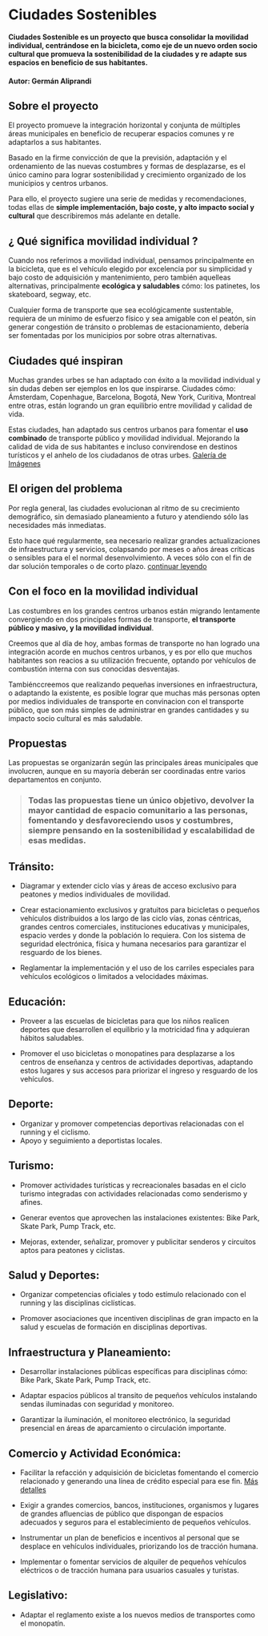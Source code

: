 # Ciudades Sostenibles

**Ciudades Sostenible es un proyecto que busca consolidar la movilidad individual, centrándose en la bicicleta, como eje de un nuevo orden socio cultural que promueva la sostenibilidad de la ciudades y re adapte sus espacios en beneficio de sus habitantes.**

#### Autor: Germán Aliprandi

## Sobre el proyecto

El proyecto promueve la integración horizontal y conjunta de múltiples áreas municipales en beneficio de recuperar espacios comunes y re adaptarlos a sus habitantes.

Basado en la firme convicción de que la previsión, adaptación y el ordenamiento de las nuevas costumbres y formas de desplazarse, es el único camino para lograr sostenibilidad y crecimiento organizado de los municipios y centros urbanos.

Para ello, el proyecto sugiere una serie de medidas y recomendaciones, todas ellas de **simple implementación, bajo coste, y alto impacto social y cultural** que describiremos más adelante en detalle.

## ¿ Qué significa movilidad individual ?
Cuando nos referimos a movilidad individual, pensamos principalmente en la bicicleta, que es el vehículo elegido por excelencia por su simplicidad y bajo costo de adquisición y mantenimiento, pero también aquelleas alternativas, principalmente **ecológica y saludables** cómo: los patinetes, los skateboard, segway, etc.

Cualquier forma de transporte que sea ecológicamente sustentable, requiera de un mínimo de esfuerzo físico y sea amigable con el peatón, sin generar congestión de tránsito o problemas de estacionamiento, debería ser fomentadas por los municipios por sobre otras alternativas.

## Ciudades qué inspiran
Muchas grandes urbes se han adaptado con éxito a la movilidad individual y sin dudas deben ser ejemplos en los que inspirarse. Ciudades cómo: Ámsterdam, Copenhague, Barcelona, Bogotá, New York, Curitiva, Montreal entre otras, están logrando un gran equilibrio entre movilidad y calidad de vida. 

Estas ciudades, han adaptado sus centros urbanos para fomentar el **uso combinado** de transporte público y movilidad individual. Mejorando la calidad de vida de sus habitantes e incluso convirendose en destinos turísticos y el anhelo de los ciudadanos de otras urbes.
[Galería de Imágenes](post/cuidades_que_inspiran.md)

## El origen del problema
Por regla general, las ciudades evolucionan al ritmo de su crecimiento demográfico, sin demasiado planeamiento a futuro y atendiendo sólo las necesidades más inmediatas.

Esto hace qué regularmente, sea necesario realizar grandes actualizaciones de infraestructura y servicios, colapsando por meses o años áreas críticas o sensibles para el el normal desenvolvimiento. A veces sólo con el fin de dar solución temporales o de corto plazo.
[continuar leyendo](post/el_origen_del_problema.md)

## Con el foco en la movilidad individual
Las costumbres en los grandes centros urbanos están migrando lentamente convergiendo en dos principales formas de transporte, **el transporte público y masivo, y la movilidad individual**.

Creemos que al día de hoy, ambas formas de transporte no han logrado una integración acorde en muchos centros urbanos, y es por ello que muchos habitantes son reacios a su utilización frecuente, optando por vehículos de combustión interna con sus conocidas desventajas.

Tambiénccreemos que realizando pequeñas inversiones en infraestructura, o adaptando la existente, es posible lograr que muchas más personas opten por medios individuales de transporte en convinacion con el transporte público, que son más simples de administrar en grandes cantidades y su impacto socio cultural es más saludable.

## Propuestas
Las propuestas se organizarán según las principales áreas municipales que involucren, aunque en su mayoría deberán ser coordinadas entre varios departamentos en conjunto.

>### Todas las propuestas tiene un único objetivo, devolver la mayor cantidad de espacio comunitario a las personas, fomentando y desfavoreciendo usos y costumbres, siempre pensando en la sostenibilidad y escalabilidad de esas medidas.

## Tránsito:

- Diagramar y extender ciclo vías y áreas de acceso exclusivo para peatones y medios individuales de movilidad.

- Crear estacionamiento exclusivos y gratuitos para bicicletas o pequeños vehículos distribuidos a los largo de las ciclo vías, zonas céntricas, grandes centros comerciales, instituciones educativas y municipales, espacio verdes y donde la población lo requiera. Con los sistema de seguridad electrónica, física y humana necesarios para garantizar el resguardo de los bienes.

- Reglamentar la implementación y el uso de los carriles especiales para vehículos ecológicos o limitados a velocidades máximas.
 
## Educación:

- Proveer a las escuelas de bicicletas para que los niños realicen deportes que desarrollen el equilibrio y la motricidad fina y adquieran hábitos saludables.

- Promover el uso bicicletas o monopatines para desplazarse a los centros de enseñanza y centros de actividades deportivas, adaptando estos lugares y sus accesos para priorizar el ingreso y resguardo de los vehículos. 
 
## Deporte:

- Organizar y promover competencias deportivas relacionadas con el running y el ciclismo.
- Apoyo y seguimiento a deportistas locales.
 
## Turismo:

- Promover actividades turísticas y recreacionales basadas en el ciclo turismo integradas con actividades relacionadas como senderismo y afines.

- Generar eventos que aprovechen las instalaciones existentes: Bike Park, Skate Park, Pump Track, etc.

- Mejoras, extender, señalizar, promover y publicitar senderos y circuitos aptos para peatones y ciclistas. 
 
## Salud y Deportes:

- Organizar competencias oficiales y todo estímulo relacionado con el running y las disciplinas ciclísticas.

- Promover asociaciones que incentiven disciplinas de gran impacto en la salud y escuelas de formación en disciplinas deportivas.  
 
## Infraestructura y Planeamiento:

- Desarrollar instalaciones públicas específicas para disciplinas cómo: Bike Park, Skate Park, Pump Track, etc.
  
- Adaptar espacios públicos al transito de pequeños vehículos instalando sendas iluminadas con seguridad y monitoreo.

- Garantizar la iluminación, el monitoreo electrónico, la seguridad presencial en áreas de aparcamiento o circulación importante.
 
## Comercio y Actividad Económica:

- Facilitar la refacción y adquisición de bicicletas fomentando el comercio relacionado y generando una línea de crédito especial para ese fin.
 [Más detalles](post/propuestas__comercio__creditos.md)

- Exigir a grandes comercios, bancos, instituciones, organismos y lugares de grandes afluencias de público que dispongan de espacios adecuados y seguros para el establecimiento de pequeños vehículos.

- Instrumentar un plan de beneficios e incentivos al personal que se desplace en vehículos individuales, priorizando los de tracción humana.

- Implementar o fomentar servicios de alquiler de pequeños vehículos eléctricos o de tracción humana para usuarios casuales y turistas. 
 
## Legislativo:

- Adaptar el reglamento existe a los nuevos medios de transportes como el monopatín.
